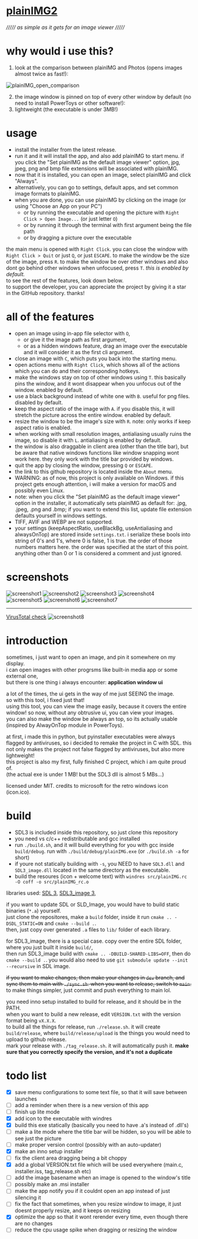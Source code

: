 # [plainIMG2](https://github.com/qaptivator/plainimg2)

_///// as simple as it gets for an image viewer /////_

# why would i use this?

1. look at the comparison between plainIMG and Photos (opens images almost twice as fast!):

![plainIMG_open_comparison](examples/plainIMG_open_comparison.gif)

2. the image window is pinned on top of every other window by default (no need to install PowerToys or other software!):
3. lightweight (the executable is under 3MB!)

# usage

- install the installer from the latest release.
- run it and it will install the app, and also add plainIMG to start menu. if you click the "Set plainIMG as the default image viewer" option, jpg, jpeg, png and bmp file extensions will be associated with plainIMG.
- now that it is installed, you can open an image, select plainIMG and click "Always".
- alternatively, you can go to settings, default apps, and set common image formats to plainIMG.
- when you are done, you can use plainIMG by clicking on the image (or using "Choose an App on your PC")
  - or by running the executable and opening the picture with `Right Click > Open Image...` (or just letter `O`)
  - or by running it through the terminal with first argument being the file path
  - or by dragging a picture over the executable

the main menu is opened with `Right Click`.
you can close the window with `Right Click > Quit` or just `Q`, or just `ESCAPE`.
to make the window be the size of the image, press `R`.
to make the window be over other windows and also dont go behind other windows when unfocused, press `T`. _this is enabled by default._  
to see the rest of the features, look down below.  
to support the developer, you can appreciate the project by giving it a star in the GitHub repository. thanks!

# all of the features

- open an image using in-app file selector with `O`,
  - or give it the image path as first argument,
  - or as a hidden windows feature, drag an image over the executable and it will consider it as the first cli argument.
- close an image with `C`, which puts you back into the starting menu.
- open actions menu with `Right Click`, which shows all of the actions which you can do and their corresponding hotkeys.
- make the windows stay on top of other windows using `T`. this basically pins the window, and it wont disappear when you unfocus out of the window. enabled by default.
- use a black background instead of white one with `B`. useful for png files. disabled by default.
- keep the aspect ratio of the image with `A`. if you disable this, it will stretch the picture across the entire window. enabled by default.
- resize the window to be the image's size with `R`. note: only works if keep aspect ratio is enabled.
- when working with small resolution images, antialiasing usually ruins the image, so disable it with `L`. antialiasing is enabled by default.
- the window is also draggable in client area (other than the title bar), but be aware that native windows functions like window snapping wont work here. they only work with the title bar provided by windows.
- quit the app by closing the window, pressing `Q` or `ESCAPE`.
- the link to this github repository is located inside the `About` menu.
- WARNING: as of now, this project is only available on Windows. if this project gets enough attention, i will make a version for macOS and possibly even Linux.
- note: when you click the "Set plainIMG as the default image viewer" option in the installer, it automatically sets plainIMG as default for: .jpg, .jpeg, .png and .bmp; if you want to extend this list, update file extension defaults yourself in windows settings.
- TIFF, AVIF and WEBP are not supported.
- your settings (keepAspectRatio, useBlackBg, useAntialiasing and alwaysOnTop) are stored inside `settings.txt`. i serialize these bools into string of 0's and 1's, where 0 is false, 1 is true. the order of those numbers matters here. the order was specified at the start of this point. anything other than 0 or 1 is considered a comment and just ignored.

# screenshots

![screenshot1](examples/screenshot1.png)
![screenshot2](examples/screenshot2.png)
![screenshot3](examples/screenshot3.png)
![screenshot4](examples/screenshot4.png)
![screenshot5](examples/screenshot5.png)
![screenshot6](examples/screenshot6.png)
![screenshot7](examples/screenshot7.png)

---

[VirusTotal check](https://www.virustotal.com/gui/file/790c8e66aa1ef920f819445e8b439ae7a3da877279220f05eac885881ed25e54/detection)
![screenshot8](examples/screenshot8.png)

# introduction

sometimes, i just want to open an image, and pin it somewhere on my display.  
i can open images with other progrsms like built-in media app or some external one,  
but there is one thing i always encounter: **application window ui**

a lot of the times, the ui gets in the way of me just SEEING the image.  
so with this tool, i fixed just that!  
using this tool, you can view the image easily, because it covers the entire window!
so now, without any obtrusive ui, you can view your images.  
you can also make the window be always an top, so its actually usable (inspired by AlwayOnTop module in PowerToys).

at first, i made this in python, but pyinstaller executables were always flagged by antiviruses, so i decided to remake the project in C with SDL.
this not only makes the project not false flagged by antiviruses, but also more lightweight!  
this project is also my first, fully finished C project, which i am quite proud of.  
(the actual exe is under 1 MB! but the SDL3 dll is almost 5 MBs...)

licensed under MIT. credits to microsoft for the retro windows icon (icon.ico).

# build

- SDL3 is included inside this repository, so just clone this repository
- you need vs c/c++ redistributable and gcc installed
- run `./build.sh`, and it will build everything for you with gcc inside `build/debug`. run with `./build/debug/plainIMG.exe` (or `./build.sh -a` for short)
- if youre not statically building with `-s`, you NEED to have `SDL3.dll` and `SDL3_image.dll` located in the same directory as the executable.
- build the resoures (icon + welcome text) with `windres src/plainIMG.rc -O coff -o src/plainIMG_rc.o`

libraries used: [SDL 3](https://github.com/libsdl-org/SDL), [SDL3_image 3](https://github.com/libsdl-org/SDL_image/),

if you want to update SDL or SLD_Image, you would have to build static binaries (`*.a`) yourself.  
just clone the repositores, make a `build` folder, inside it run `cmake .. -DSDL_STATIC=ON` and `cmake --build .`.  
then, just copy over generated `.a` files to `lib/` folder of each library.

for SDL3_image, there is a special case. copy over the entire SDL folder, where you just built it inside `build/`,  
then run SDL3_image build with `cmake .. -DBUILD-SHARED-LIBS=OFF`, then do `cmake --build .`.
you would also need to use `git submodule update --init --recursive` in SDL image.

~~if you want to make changes, then make your changes in `dev` branch, and sync them to main with `./sync.sh`. when you want to release, switch to `main`.~~  
to make things simpler, just commit and push everything to main lol.

you need inno setup installed to build for release, and it should be in the PATH.  
when you want to build a new release, edit `VERSION.txt` with the version format being `vX.X.X`.  
to build all the things for release, run `./release.sh`. it will create `build/release`, where `build/release/upload` is the things you would need to upload to github release.  
mark your release with `./tag_release.sh`. it will automatically push it. **make sure that you correctly specify the version, and it's not a duplicate**

# todo list

- [x] save menu configurations to some text file, so that it will save between launches
- [ ] add a reminder when there is a new version of this app
- [ ] finish up lite mode
- [x] add icon to the executable with windres
- [x] build this exe statically (basically you need to have .a's instead of .dll's)
- [ ] make a lite mode where the title bar will be hidden, so you will be able to see just the picture
- [ ] make proper version control (possibly with an auto-updater)
- [x] make an inno setup installer
- [ ] fix the client area dragging being a bit choppy
- [x] add a global VERSION.txt file which will be used everywhere (main.c, installer.iss, tag_release.sh etc)
- [ ] add the image basename when an image is opened to the window's title
- [ ] possibly make an .msi installer
- [ ] make the app notify you if it couldnt open an app instead of just silencing it
- [ ] fix the fact that sometimes, when you resize window to image, it just doesnt properly resize, and it keeps on resizing
- [x] optimize the app so that it wont rerender every time, even though there are no changes
- [ ] reduce the cpu usage spike when dragging or resizing the window
